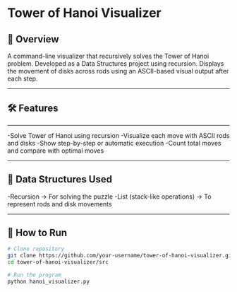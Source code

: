 # Tower of Hanoi Visualizer
## 📌 Overview

A command-line visualizer that recursively solves the Tower of Hanoi problem.
Developed as a Data Structures project using recursion.
Displays the movement of disks across rods using an ASCII-based visual output after each step.

---
## 🛠 Features
---
-Solve Tower of Hanoi using recursion
-Visualize each move with ASCII rods and disks
-Show step-by-step or automatic execution
-Count total moves and compare with optimal moves

---

## 📂 Data Structures Used
-Recursion → For solving the puzzle
-List (stack-like operations) → To represent rods and disk movements

---

## 🚀 How to Run
```bash
# Clone repository
git clone https://github.com/your-username/tower-of-hanoi-visualizer.git
cd tower-of-hanoi-visualizer/src

# Run the program
python hanoi_visualizer.py
